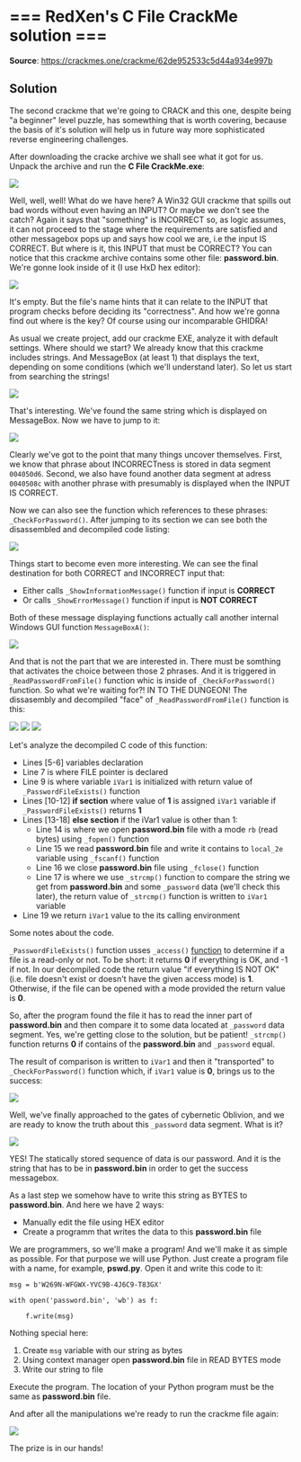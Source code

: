 # === RedXen's C File CrackMe solution ===

**Source**: https://crackmes.one/crackme/62de952533c5d44a934e997b

## Solution

The second crackme that we're going to CRACK and this one, despite being "a beginner" level puzzle, has somewthing that is worth covering, because the basis of it's solution will help us in future way more sophisticated reverse engineering challenges.

After downloading the cracke archive we shall see what it got for us. Unpack the archive and run the **C File CrackMe.exe**:

<img src = "https://github.com/Marco888Space/Reverse-Engineering-crackmes-with-Ghidra/blob/main/solutions/crackme_2/1.PNG">

Well, well, well! What do we have here? A Win32 GUI crackme that spills out bad words without even having an INPUT? Or maybe we don't see the catch? Again it says that "something" is INCORRECT so, as logic assumes, it can not proceed to the stage where the requirements are satisfied and other messagebox pops up and says how cool we are, i.e the input IS CORRECT. But where is it, this INPUT that must be CORRECT? You can notice that this crackme archive contains some other file: **password.bin**. We're gonne look inside of it (I use HxD hex editor):

<img src = "https://github.com/Marco888Space/Reverse-Engineering-crackmes-with-Ghidra/blob/main/solutions/crackme_2/2.PNG">

It's empty. But the file's name hints that it can relate to the INPUT that program checks before deciding its "correctness". And how we're gonna find out where is the key? Of course using our incomparable GHIDRA!

As usual we create project, add our crackme EXE, analyze it with default settings. Where should we start? We already know that this crackme includes strings. And MessageBox (at least 1) that displays the text, depending on some conditions (which we'll understand later). So let us start from searching the strings!

<img src = "https://github.com/Marco888Space/Reverse-Engineering-crackmes-with-Ghidra/blob/main/solutions/crackme_2/3.PNG">

That's interesting. We've found the same string which is displayed on MessageBox. Now we have to jump to it:

<img src = "https://github.com/Marco888Space/Reverse-Engineering-crackmes-with-Ghidra/blob/main/solutions/crackme_2/4.PNG">

Clearly we've got to the point that many things uncover themselves. First, we know that phrase about INCORRECTness is stored in data segment ```004050d6```. Second, we also have found another data segment at adress ```0040508c``` with another phrase with presumably is displayed when the INPUT IS CORRECT.

Now we can also see the function which references to these phrases: ```_CheckForPassword()```. After jumping to its section we can see both the disassembled and decompiled code listing:

<img src = "https://github.com/Marco888Space/Reverse-Engineering-crackmes-with-Ghidra/blob/main/solutions/crackme_2/5.PNG">

Things start to become even more interesting. We can see the final destination for both CORRECT and INCORRECT input that:

- Either calls ```_ShowInformationMessage()``` function if input is **CORRECT**
- Or calls ```_ShowErrorMessage()``` function if input is **NOT CORRECT**

Both of these message displaying functions actually call another internal Windows GUI function ```MessageBoxA()```:

<img src = "https://github.com/Marco888Space/Reverse-Engineering-crackmes-with-Ghidra/blob/main/solutions/crackme_2/6.PNG">

And that is not the part that we are interested in. There must be somthing that activates the choice between those 2 phrases. And it is triggered in ```_ReadPasswordFromFile()``` function whic is inside of ```_CheckForPassword()``` function. So what we're waiting for?! IN TO THE DUNGEON! The dissasembly and decompiled "face" of ```_ReadPasswordFromFile()``` function is this:

<img src = "https://github.com/Marco888Space/Reverse-Engineering-crackmes-with-Ghidra/blob/main/solutions/crackme_2/7.PNG">

<img src = "https://github.com/Marco888Space/Reverse-Engineering-crackmes-with-Ghidra/blob/main/solutions/crackme_2/8.PNG">

<img src = "https://github.com/Marco888Space/Reverse-Engineering-crackmes-with-Ghidra/blob/main/solutions/crackme_2/9.PNG">

Let's analyze the decompiled C code of this function:

- Lines [5-6] variables declaration
- Line 7 is where FILE pointer is declared
- Line 9 is where variable ```iVar1``` is initialized with return value of ```_PasswordFileExists()``` function
- Lines [10-12] **if section** where value of **1** is assigned ```iVar1``` variable if ```_PasswordFileExists()``` returns **1**
- Lines [13-18] **else section** if the iVar1 value is other than 1:
  - Line 14 is where we open **password.bin** file with a mode ```rb``` (read bytes) using ```_fopen()``` function
  - Line 15 we read **password.bin** file and write it contains to ```local_2e``` variable using ```_fscanf()``` function
  - Line 16 we close **password.bin** file using ```_fclose()``` function
  - Line 17 is where we use ```_strcmp()``` function to compare the string we get from **password.bin** and some ```_password``` data (we'll check this later), the return value of ```_strcmp()``` function is written to ```iVar1``` variable
- Line 19 we return ```iVar1``` value to the its calling environment

Some notes about the code.

```_PasswordFileExists()``` function usses ```_access()``` [function](https://learn.microsoft.com/en-us/cpp/c-runtime-library/reference/access-waccess?view=msvc-170) to determine if a file is a read-only or not. To be short: it returns **0** if everything is OK, and -1 if not. In our decompiled code the return value "if everything IS NOT OK" (i.e. file doesn't exist or doesn't have the given access mode) is **1**. Otherwise, if the file can be opened with a mode provided the return value is **0**.

So, after the program found the file it has to read the inner part of **password.bin** and then compare it to some data located at ```_password``` data segment. Yes, we're getting close to the solution, but be patient! ```_strcmp()``` function returns **0** if contains of the **password.bin** and ```_password``` equal.

The result of comparison is written to ```iVar1``` and then it "transported" to ```_CheckForPassword()``` function which, if ```iVar1``` value is **0**, brings us to the success:

<img src = "https://github.com/Marco888Space/Reverse-Engineering-crackmes-with-Ghidra/blob/main/solutions/crackme_2/10.PNG">

Well, we've finally approached to the gates of cybernetic Oblivion, and we are ready to know the truth about this ```_password``` data segment. What is it?

<img src = "https://github.com/Marco888Space/Reverse-Engineering-crackmes-with-Ghidra/blob/main/solutions/crackme_2/11_edited.PNG">

YES! The statically stored sequence of data is our password. And it is the string that has to be in **password.bin** in order to get the success messagebox.

As a last step we somehow have to write this string as BYTES to **password.bin**. And here we have 2 ways:

- Manually edit the file using HEX editor
- Create a programm that writes the data to this **password.bin** file

We are programmers, so we'll make a program! And we'll make it as simple as possible. For that purpose we will use Python. Just create a program file with a name, for example, **pswd.py**. Open it and write this code to it:

```
msg = b'W269N-WFGWX-YVC9B-4J6C9-T83GX'

with open('password.bin', 'wb') as f:

    f.write(msg)
```

Nothing special here:
1. Create ```msg``` variable with our string as bytes
2. Using context manager open **password.bin** file in READ BYTES mode
3. Write our string to file

Execute the program. The location of your Python program must be the same as **password.bin** file.

And after all the manipulations we're ready to run the crackme file again:

<img src = "https://github.com/Marco888Space/Reverse-Engineering-crackmes-with-Ghidra/blob/main/solutions/crackme_2/12.PNG">

The prize is in our hands!
